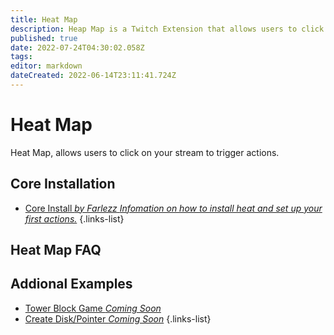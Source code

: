 ```yaml
---
title: Heat Map
description: Heap Map is a Twitch Extension that allows users to click and interact with your stream.
published: true
date: 2022-07-24T04:30:02.058Z
tags: 
editor: markdown
dateCreated: 2022-06-14T23:11:41.724Z
---
```


# Heat Map
Heat Map, allows users to click on your stream to trigger actions. 

## Core Installation

- [Core Install  *by Farlezz* *Infomation on how to install heat and set up your first actions.*](/en/extensions/heat-map/heat-map-core)
{.links-list}

## Heat Map FAQ


## Addional Examples

- [Tower Block Game *Coming Soon*]()
- [Create Disk/Pointer *Coming Soon*]()
{.links-list}

